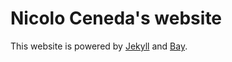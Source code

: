 # Nicolo Ceneda's website

This website is powered by [Jekyll](https://jekyllrb.com/) and [Bay](https://github.com/eliottvincent/bay).
